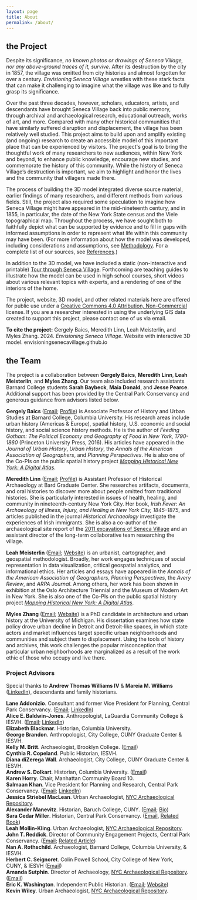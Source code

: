 ```yaml
---
layout: page
title: About
permalink: /about/
---
```

## the Project

Despite its significance, *no known photos or drawings of Seneca Village, nor any above-ground traces of it, survive*. After its destruction by the city in 1857, the village was omitted from city histories and almost forgotten for over a century. *Envisioning Seneca Village* wrestles with these stark facts that can make it challenging to imagine what the village was like and to fully grasp its significance.

Over the past three decades, however, scholars, educators, artists, and descendants have brought Seneca Village back into public memory, through archival and archaeological research, educational outreach, works of art, and more. Compared with many other historical communities that have similarly suffered disruption and displacement, the village has been relatively well studied. This project aims to build upon and amplify existing (and ongoing) research to create an accessible model of this important place that can be experienced by visitors. The project's goal is to bring the thoughtful work of many researchers to new audiences, within New York and beyond, to enhance public knowledge, encourage new studies, and commemorate the history of this community. While the history of Seneca Village’s destruction is important, we aim to highlight and honor the lives and the community that villagers made there.

The process of building the 3D model integrated diverse source material, earlier findings of many researchers, and different methods from various fields. Still, the project also required some speculation to imagine how Seneca Village might have appeared in the mid-nineteenth century, and in 1855, in particular, the date of the New York State census and the Viele topographical map. Throughout the process, we have sought both to faithfully depict what can be supported by evidence and to fill in gaps with informed assumptions in order to represent what life within this community may have been. (For more information about how the model was developed, including considerations and assumptions, see [Methodology](/methodology). For a complete list of our sources, see [References](/references).)

In addition to the 3D model, we have included a static (non-interactive and printable) [Tour through Seneca Village](/tour). Forthcoming are teaching guides to illustrate how the model can be used in high school courses, short videos about various relevant topics with experts, and a rendering of one of the interiors of the home.

The project, website, 3D model, and other related materials here are offered for public use under a [Creative Commons 4.0 Attribution, Non-Commercial](https://creativecommons.org/licenses/by-nc/4.0/) license. If you are a researcher interested in using the underlying GIS data created to support this project, please contact one of us via email.

**To cite the project:**
Gergely Baics, Meredith Linn, Leah Meisterlin, and Myles Zhang. 2024. *Envisioning Seneca Village*. Website with interactive 3D model. envisioningsenecavillage.github.io

## the Team

The project is a collaboration between **Gergely Baics**, **Meredith Linn**, **Leah Meisterlin**, and **Myles Zhang**. Our team also included research assistants Barnard College students **Sarah Baybeck**, **Maia Donald**, and **Jesse Pearce**. Additional support has been provided by the Central Park Conservancy and generous guidance from advisors listed below.

**Gergely Baics** ([Email](mailto:gbaics@barnard.edu); [Profile](https://barnard.edu/profiles/gergely-baics)) is Associate Professor of History and Urban Studies at Barnard College, Columbia University. His research areas include urban history (Americas & Europe), spatial history, U.S. economic and social history, and social science history methods. He is the author of *Feeding Gotham: The Political Economy and Geography of Food in New York, 1790-1860* (Princeton University Press, 2016). His articles have appeared in the *Journal of Urban History*, *Urban History*, the *Annals of the American Association of Geographers*, and *Planning Perspectives*. He is also one of the Co-PIs on the public spatial history project *[Mapping Historical New York: A Digital Atlas](https://mappinghny.com)*.

**Meredith Linn** ([Email](mailto:meredith.linn@bgc.bard.edu); [Profile](https://www.bgc.bard.edu/people/170/meredith-b-linn)) is Assistant Professor of Historical Archaeology at Bard Graduate Center. She researches artifacts, documents, and oral histories to discover more about people omitted from traditional histories. She is particularly interested in issues of health, healing, and community in nineteenth-century New York City. Her book, *Irish Fever: An Archaeology of Illness, Injury, and Healing in New York City, 1845–1875*, and articles published in the journal *Historical Archaeology* investigate the experiences of Irish immigrants. She is also a co-author of the archaeological site report of the [2011 excavations of Seneca Village](https://archaeology.cityofnewyork.us/collection/map/seneca-village/project/seneca-village-project-2018) and an assistant director of the long-term collaborative team researching the village.

**Leah Meisterlin** ([Email](mailto:leah@leahmeisterlin.com); [Website](https://www.leahmeisterlin.com)) is an urbanist, cartographer, and geospatial methodologist. Broadly, her work engages techniques of social representation in data visualization, critical geospatial analytics, and informational ethics. Her articles and essays have appeared in the *Annals of the American Association of Geographers*, *Planning Perspectives*, the *Avery Review*, and *ARPA Journal*. Among others, her work has been shown in exhibition at the Oslo Architecture Triennial and the Museum of Modern Art in New York. She is also one of the Co-PIs on the public spatial history project *[Mapping Historical New York: A Digital Atlas](https://mappinghny.com)*.

**Myles Zhang** ([Email](mailto:mylesz@umich.edu); [Website](https://www.myleszhang.org/)) is a PhD candidate in architecture and urban history at the University of Michigan. His dissertation examines how state policy drove urban decline in Detroit and Detroit-like spaces, in which state actors and market influences target specific urban neighborhoods and communities and subject them to displacement. Using the tools of history and archives, this work challenges the popular misconception that particular urban neighborhoods are marginalized as a result of the work ethic of those who occupy and live there.

### Project Advisors

Special thanks to **Andrew Thomas Williams IV** & **Mareia M. Williams** ([LinkedIn](https://www.linkedin.com/in/mareia-williams-32983127a)), descendants and family historians.

**Lane Addonizio**. Consultant and former Vice President for Planning, Central Park Conservancy. ([Email](mailto:lane@laddonizio.com); [LinkedIn](https://www.linkedin.com/in/lane-addonizio-a1178317a/))  
**Alice E. Baldwin-Jones**. Anthropologist, LaGuardia Community College & IESVH. ([Email](mailto:alicebaldwinjones00@gmail.com); [LinkedIn](http://www.linkedin.com/in/alicebaldwinjones))  
**Elizabeth Blackmar**. Historian, Columbia University.  
**George Brandon**. Anthropologist, City College, CUNY Graduate Center & IESVH.  
**Kelly M. Britt**. Archaeologist, Brooklyn College. ([Email](mailto:kellym.britt@brooklyn.cuny.edu))  
**Cynthia R. Copeland**. Public Historian, IESVH.  
**Diana diZerega Wall**. Archaeologist, City College, CUNY Graduate Center & IESVH.  
**Andrew S. Dolkart**. Historian, Columbia University. ([Email](mailto:asd3@columbia.edu))  
**Karen Horry**. Chair, Manhattan Community Board 10.  
**Salmaan Khan**. Vice President for Planning and Research, Central Park Conservancy. ([Email](mailto:skhan@centralparknyc.org); [LinkedIn](https://www.linkedin.com/in/ksalmaan/))  
**Jessica Striebel MacLean**. Urban Archaeologist, [NYC Archaeological Repository](https://archaeology.cityofnewyork.us/collection/map/seneca-village).  
**Alexander Manevitz**. Historian, Baruch College, CUNY. ([Email](mailto:Alexander.Manevitz@baruch.cuny.edu); [Bio](https://www.baruch.cuny.edu/profiles/faculty/Alexander-Manevitz))  
**Sara Cedar Miller**. Historian, Central Park Conservancy. ([Email](mailto:saracedarmiller@gmail.com), [Related Book](http://beforecentralpark.com))  
**Leah Mollin-Kling**. Urban Archaeologist, [NYC Archaeological Repository](https://archaeology.cityofnewyork.us/collection/map/seneca-village).  
**John T. Reddick**. Director of Community Engagement Projects, Central Park Conservancy. ([Email](mailto:jreddick@centralparknyc.org); [Related Article](https://www.centralparknyc.org/articles/before-juneteenth-the-story-of-seneca-village-and-central-park))  
**Nan A. Rothschild**. Archaeologist, Barnard College, Columbia University, & IESVH.  
**Herbert C. Seignoret**. Colin Powell School, City College of New York, CUNY, & IESVH ([Email](mailto:hseignoret@ccny.cuny.edu))  
**Amanda Sutphin**. Director of Archaeology, [NYC Archaeological Repository](https://archaeology.cityofnewyork.us/collection/map/seneca-village). ([Email](mailto:asutphin@lpc.nyc.gov))  
**Eric K. Washington**. Independent Public Historian. ([Email](mailto:ekwashington@gmail.com); [Website](http://ekwashington.com))  
**Kevin Wiley**. Urban Archaeologist, [NYC Archaeological Repository](https://archaeology.cityofnewyork.us/collection/map/seneca-village).  